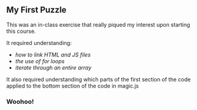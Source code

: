 ## My First Puzzle
This was an in-class exercise that really piqued my interest upon starting this course. 

It required understanding:
- *how to link HTML and JS files*
- *the use of for loops*
- *iterate through an entire array* 

It also required understanding which parts of the first section of the code applied to the bottom section of the code in magic.js

### Woohoo!
